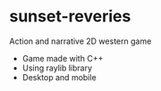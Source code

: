 # sunset-reveries
Action and narrative 2D western game

- Game made with C++
- Using raylib library
- Desktop and mobile
